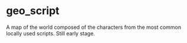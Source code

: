 # geo_script
A map of the world composed of the characters from the most common locally used scripts. Still early stage.

